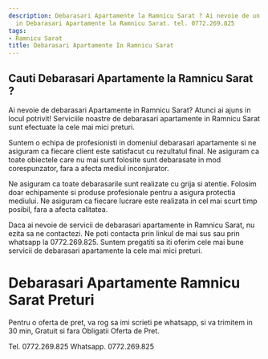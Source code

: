 ```yaml
---
description: Debarasari Apartamente la Ramnicu Sarat ? Ai nevoie de un profesionist
  in Debarasari Apartamente la Ramnicu Sarat. tel. 0772.269.825
tags:
- Ramnicu Sarat
title: Debarasari Apartamente In Ramnicu Sarat
---
```



## Cauti Debarasari Apartamente la Ramnicu Sarat ?

Ai nevoie de debarasari Apartamente in Ramnicu Sarat? Atunci ai ajuns in locul potrivit! Serviciile noastre de debarasari apartamente in Ramnicu Sarat sunt efectuate la cele mai mici preturi. 

Suntem o echipa de profesionisti in domeniul debarasari apartamente si ne asiguram ca fiecare client este satisfacut cu rezultatul final. Ne asiguram ca toate obiectele care nu mai sunt folosite sunt debarasate in mod corespunzator, fara a afecta mediul inconjurator. 

Ne asiguram ca toate debarasarile sunt realizate cu grija si atentie. Folosim doar echipamente si produse profesionale pentru a asigura protectia mediului. Ne asiguram ca fiecare lucrare este realizata in cel mai scurt timp posibil, fara a afecta calitatea. 

Daca ai nevoie de servicii de debarasari apartamente in Ramnicu Sarat, nu ezita sa ne contactezi. Ne poti contacta prin linkul de mai sus sau prin whatsapp la 0772.269.825. Suntem pregatiti sa iti oferim cele mai bune servicii de debarasari apartamente la cele mai mici preturi.

# Debarasari Apartamente Ramnicu Sarat Preturi
Pentru o oferta de pret, va rog sa imi scrieti pe whatsapp, si va trimitem in 30 min, Gratuit si fara Obligatii Oferta de Pret.

Tel. 0772.269.825
Whatsapp. 0772.269.825
